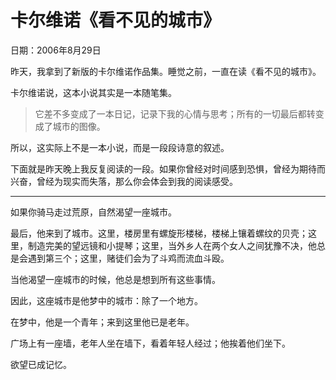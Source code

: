 # 卡尔维诺《看不见的城市》

日期：2006年8月29日

昨天，我拿到了新版的卡尔维诺作品集。睡觉之前，一直在读《看不见的城市》。

卡尔维诺说，这本小说其实是一本随笔集。

> 它差不多变成了一本日记，记录下我的心情与思考；所有的一切最后都转变成了城市的图像。

所以，这实际上不是一本小说，而是一段段诗意的叙述。

下面就是昨天晚上我反复阅读的一段。如果你曾经对时间感到恐惧，曾经为期待而兴奋，曾经为现实而失落，那么你会体会到我的阅读感受。

---

如果你骑马走过荒原，自然渴望一座城市。

最后，他来到了城市。这里，楼房里有螺旋形楼梯，楼梯上镶着螺纹的贝壳；这里，制造完美的望远镜和小提琴；这里，当外乡人在两个女人之间犹豫不决，他总是会遇到第三个；这里，赌徒们会为了斗鸡而流血斗殴。

当他渴望一座城市的时候，他总是想到所有这些事情。

因此，这座城市是他梦中的城市：除了一个地方。

在梦中，他是一个青年；来到这里他已是老年。

广场上有一座墙，老年人坐在墙下，看着年轻人经过；他挨着他们坐下。

欲望已成记忆。

